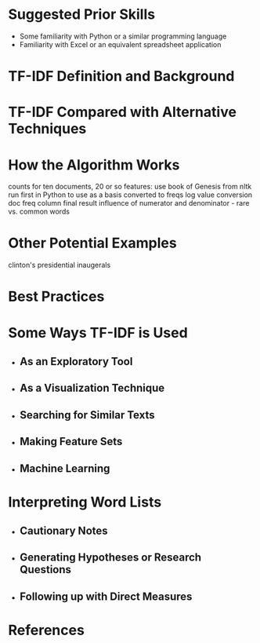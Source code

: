 # Suggested Prior Skills

- Some familiarity with Python or a similar programming language
- Familiarity with Excel or an equivalent spreadsheet application

# TF-IDF Definition and Background

# TF-IDF Compared with Alternative Techniques

# How the Algorithm Works

counts for ten documents, 20 or so features: use book of Genesis from nltk
run first in Python to use as a basis
converted to freqs
log value conversion
doc freq column
final result
influence of numerator and denominator - rare vs. common words

# Other Potential Examples 

clinton's presidential inaugerals


# Best Practices

# Some Ways TF-IDF is Used

- ## As an Exploratory Tool
- ## As a Visualization Technique
- ## Searching for Similar Texts
- ## Making Feature Sets
- ## Machine Learning

# Interpreting Word Lists

- ## Cautionary Notes
- ## Generating Hypotheses or Research Questions
- ## Following up with Direct Measures

# References